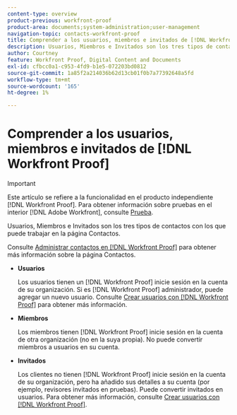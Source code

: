 ```yaml
---
content-type: overview
product-previous: workfront-proof
product-area: documents;system-administration;user-management
navigation-topic: contacts-workfront-proof
title: Comprender a los usuarios, miembros e invitados de [!DNL Workfront Proof]
description: Usuarios, Miembros e Invitados son los tres tipos de contactos con los que puede trabajar en la página Contactos.
author: Courtney
feature: Workfront Proof, Digital Content and Documents
exl-id: cfbcc0a1-c953-4fd9-b1e5-072203bd0812
source-git-commit: 1a85f2a214036b62d13cb01f0b7a77392648a5fd
workflow-type: tm+mt
source-wordcount: '165'
ht-degree: 1%

---
```


# Comprender a los usuarios, miembros e invitados de [!DNL Workfront Proof]

>[!IMPORTANT]
>
>Este artículo se refiere a la funcionalidad en el producto independiente [!DNL Workfront Proof]. Para obtener información sobre pruebas en el interior [!DNL Adobe Workfront], consulte [Prueba](../../../review-and-approve-work/proofing/proofing.md).

Usuarios, Miembros e Invitados son los tres tipos de contactos con los que puede trabajar en la página Contactos.

Consulte [Administrar contactos en [!DNL Workfront Proof]](../../../workfront-proof/wp-mnguserscontacts/contacts/manage-contacts.md) para obtener más información sobre la página Contactos.

* **Usuarios**

   Los usuarios tienen un [!DNL Workfront Proof] inicie sesión en la cuenta de su organización. Si es [!DNL Workfront Proof] administrador, puede agregar un nuevo usuario. Consulte [Crear usuarios con [!DNL Workfront Proof]](../../../workfront-proof/wp-mnguserscontacts/users/create-users.md) para obtener más información.

* **Miembros**

   Los miembros tienen [!DNL Workfront Proof] inicie sesión en la cuenta de otra organización (no en la suya propia). No puede convertir miembros a usuarios en su cuenta.

* **Invitados**

   Los clientes no tienen [!DNL Workfront Proof] inicie sesión en la cuenta de su organización, pero ha añadido sus detalles a su cuenta (por ejemplo, revisores invitados en pruebas). Puede convertir invitados en usuarios. Para obtener más información, consulte [Crear usuarios con [!DNL Workfront Proof]](../../../workfront-proof/wp-mnguserscontacts/users/create-users.md).

